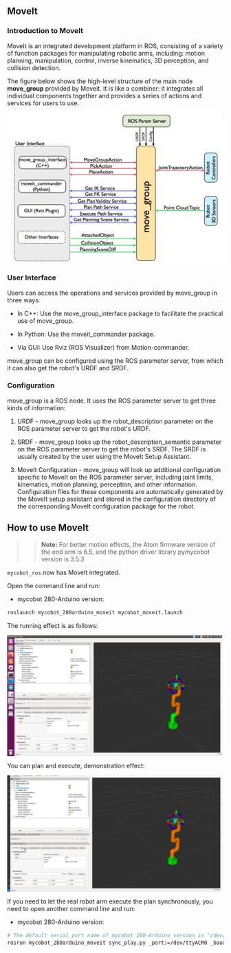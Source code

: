 ## MoveIt

### Introduction to MoveIt

MoveIt is an integrated development platform in ROS, consisting of a variety of function packages for manipulating robotic arms, including: motion planning, manipulation, control, inverse kinematics, 3D perception, and collision detection.

The figure below shows the high-level structure of the main node **move_group** provided by Moveit. It is like a combiner: it integrates all individual components together and provides a series of actions and services for users to use.

<img src =../../../../../resource\3-FunctionsAndApplications\6.developmentGuide\ROS\12.1-ROS1\12.1.5-Moveit/moveit-1.png
width ="500" align = "center">

### User Interface
Users can access the operations and services provided by move_group in three ways:

* In C++: Use the move_group_interface package to facilitate the practical use of move_group.
* In Python: Use the moveit_commander package.

* Via GUI: Use Rviz (ROS Visualizer) from Motion-commander.

move_group can be configured using the ROS parameter server, from which it can also get the robot's URDF and SRDF.

### Configuration
move_group is a ROS node. It uses the ROS parameter server to get three kinds of information:

1. URDF - move_group looks up the robot_description parameter on the ROS parameter server to get the robot's URDF.

2. SRDF - move_group looks up the robot_description_semantic parameter on the ROS parameter server to get the robot's SRDF. The SRDF is usually created by the user using the MoveIt Setup Assistant.

3. MoveIt Configuration - move_group will look up additional configuration specific to MoveIt on the ROS parameter server, including joint limits, kinematics, motion planning, perception, and other information. Configuration files for these components are automatically generated by the MoveIt setup assistant and stored in the configuration directory of the corresponding MoveIt configuration package for the robot.

## How to use MoveIt

>>**Note:** For better motion effects, the Atom firmware version of the end arm is 6.5, and the python driver library pymycobot version is 3.5.3

`mycobot_ros` now has MoveIt integrated.

Open the command line and run:

- mycobot 280-Arduino version:

```bash
roslaunch mycobot_280arduino_moveit mycobot_moveit.launch
```

The running effect is as follows:

<img src =../../../../../resource\3-FunctionsAndApplications\6.developmentGuide\ROS\12.1-ROS1\12.1.5-Moveit/moveit-2.png
width ="500" align = "center">

You can plan and execute, demonstration effect:

<img src =../../../../../resource\3-FunctionsAndApplications\6.developmentGuide\ROS\12.1-ROS1\12.1.5-Moveit/moveit-3.gif
width ="500" align = "center">

If you need to let the real robot arm execute the plan synchronously, you need to open another command line and run:

- mycobot 280-Arduino version:

```bash
# The default serial port name of mycobot 280-Arduino version is "/dev/ttyACM0" and the baud rate is 115200.
rosrun mycobot_280arduino_moveit sync_play.py _port:=/dev/ttyACM0 _baud:=115200
```
